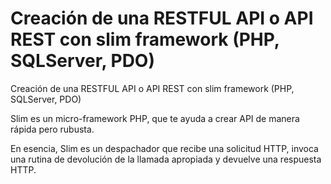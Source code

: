 # Creación de una RESTFUL API o API REST con slim framework (PHP, SQLServer, PDO)

Creación de una RESTFUL API o API REST con slim framework (PHP, SQLServer, PDO)

Slim es un micro-framework PHP, que te ayuda a crear API de manera rápida pero rubusta.

En esencia, Slim es un despachador que recibe una solicitud HTTP, invoca una rutina de devolución de la llamada apropiada y devuelve una respuesta HTTP.
